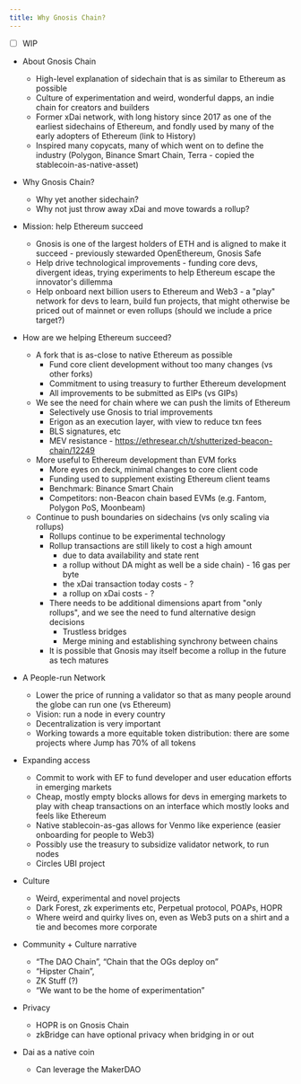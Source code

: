 ```yaml
--- 
title: Why Gnosis Chain?
---
```


- [ ] WIP

- About Gnosis Chain
  - High-level explanation of sidechain that is as similar to Ethereum as possible
  - Culture of experimentation and weird, wonderful dapps, an indie chain for creators and builders
  - Former xDai network, with long history since 2017 as one of the earliest sidechains of Ethereum, and fondly used by many of the early adopters of Ethereum (link to History)
  - Inspired many copycats, many of which went on to define the industry (Polygon, Binance Smart Chain, Terra - copied the stablecoin-as-native-asset)
- Why Gnosis Chain?
  - Why yet another sidechain?
  - Why not just throw away xDai and move towards a rollup?
- Mission: help Ethereum succeed
  - Gnosis is one of the largest holders of ETH and is aligned to make it succeed - previously stewarded OpenEthereum, Gnosis Safe
  - Help drive technological improvements - funding core devs, divergent ideas, trying experiments to help Ethereum escape the innovator's dillemma
  - Help onboard next billion users to Ethereum and Web3 - a "play" network for devs to learn, build fun projects, that might otherwise be priced out of mainnet or even rollups (should we include a price target?)
- How are we helping Ethereum succeed?
  - A fork that is as-close to native Ethereum as possible
    - Fund core client development without too many changes (vs other forks)
    - Commitment to using treasury to further Ethereum development
    - All improvements to be submitted as EIPs (vs GIPs)
  - We see the need for chain where we can push the limits of Ethereum 
    - Selectively use Gnosis to trial improvements
    - Erigon as an execution layer, with view to reduce txn fees
    - BLS signatures, etc
    - MEV resistance - https://ethresear.ch/t/shutterized-beacon-chain/12249 
  - More useful to Ethereum development than EVM forks
    - More eyes on deck, minimal changes to core client code
    - Funding used to supplement existing Ethereum client teams
    - Benchmark: Binance Smart Chain
    - Competitors: non-Beacon chain based EVMs (e.g. Fantom, Polygon PoS, Moonbeam)
  - Continue to push boundaries on sidechains (vs only scaling via rollups)
    - Rollups continue to be experimental technology
    - Rollup transactions are still likely to cost a high amount 
      - due to data availability and state rent
      - a rollup without DA might as well be a side chain) - 16 gas per byte
      - the xDai transaction today costs - ?
      - a rollup on xDai costs - ?
    - There needs to be additional dimensions apart from "only rollups", and we see the need to fund alternative design decisions  
      - Trustless bridges
      - Merge mining and establishing synchrony between chains 
    - It is possible that Gnosis may itself become a rollup in the future as tech matures
- A People-run Network
  - Lower the price of running a validator so that as many people around the globe can run one (vs Ethereum)
  - Vision: run a node in every country
  - Decentralization is very important
  - Working towards a more equitable token distribution: there are some projects where Jump has 70% of all tokens
- Expanding access
  - Commit to work with EF to fund developer and user education efforts in emerging markets
  - Cheap, mostly empty blocks allows for devs in emerging markets to play with cheap transactions on an interface which mostly looks and feels like Ethereum
  - Native stablecoin-as-gas allows for Venmo like experience (easier onboarding for people to Web3)
  - Possibly use the treasury to subsidize validator network, to run nodes
  - Circles UBI project
- Culture
  - Weird, experimental and novel projects
  - Dark Forest, zk experiments etc, Perpetual protocol, POAPs, HOPR
  - Where weird and quirky lives on, even as Web3 puts on a shirt and a tie and becomes more corporate

- Community + Culture narrative
  - “The DAO Chain”, “Chain that the OGs deploy on”
  - “Hipster Chain”,
  - ZK Stuff (?)
  - “We want to be the home of experimentation”
- Privacy
  - HOPR is on Gnosis Chain
  - zkBridge can have optional privacy when bridging in or out
- Dai as a native coin
  - Can leverage the MakerDAO 
